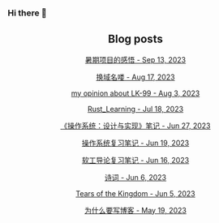 ### Hi there 👋

<!--
**EuDs63/EuDs63** is a ✨ _special_ ✨ repository because its `README.md` (this file) appears on your GitHub profile.

Here are some ideas to get you started:

- 🔭 I’m currently working on ...
- 🌱 I’m currently learning ...
- 👯 I’m looking to collaborate on ...
- 🤔 I’m looking for help with ...
- 💬 Ask me about ...
- 📫 How to reach me: ...
- 😄 Pronouns: ...
- ⚡ Fun fact: ...
-->

<h2 align="center">Blog posts</h2>
<!-- BLOG-POST-LIST:START --><p align="center"><a href= http://euds63.github.io/2023/09/13/Enlightenment-of-summer-project/ > 暑期项目的感悟 - Sep 13, 2023 </a></p><p align="center"><a href= http://euds63.github.io/2023/08/17/change-domain-name/ > 换域名喽 - Aug 17, 2023 </a></p><p align="center"><a href= http://euds63.github.io/2023/08/03/my-opinion-about-LK-99/ > my opinion about LK-99 - Aug 3, 2023 </a></p><p align="center"><a href= http://euds63.github.io/2023/07/18/rust-learning/ > Rust_Learning - Jul 18, 2023 </a></p><p align="center"><a href= http://euds63.github.io/2023/06/27/learn-os-vias-jyy/ > 《操作系统：设计与实现》笔记 - Jun 27, 2023 </a></p><p align="center"><a href= http://euds63.github.io/2023/06/19/learn-os/ > 操作系统复习笔记 - Jun 19, 2023 </a></p><p align="center"><a href= http://euds63.github.io/2023/06/16/learn-introdue-to-se/ > 软工导论复习笔记 - Jun 16, 2023 </a></p><p align="center"><a href= http://euds63.github.io/2023/06/06/poem/ > 诗词 - Jun 6, 2023 </a></p><p align="center"><a href= http://euds63.github.io/2023/06/05/Tears-of-the-Kingdom/ > Tears of the Kingdom - Jun 5, 2023 </a></p><p align="center"><a href= http://euds63.github.io/2023/05/20/reasons-for-build-a-blog/ > 为什么要写博客 - May 19, 2023 </a></p><!-- BLOG-POST-LIST:END -->
